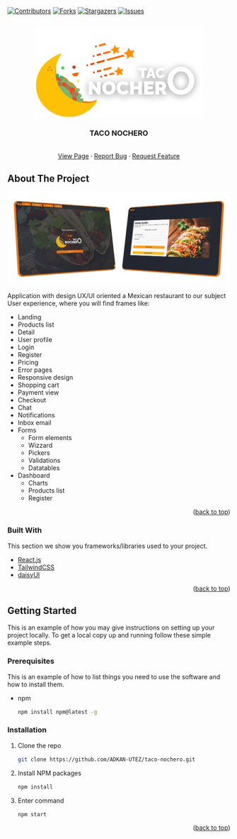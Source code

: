 <div id="top"></div>

[![Contributors][contributors-shield]][contributors-url]
[![Forks][forks-shield]][forks-url]
[![Stargazers][stars-shield]][stars-url]
[![Issues][issues-shield]][issues-url]

<br />
<div align="center">
  <a href="https://github.com/ADKAN-UTEZ/taco-nochero">
    <img src="./src/assets/images/FullLogo.png" alt="Logo" width="auto" height="200">
  </a>

  <h3 align="center"><b>TACO NOCHERO</b> </h3>

  <p align="center">
    <br />
    <a href="https://adkan-utez.github.io/taco-nochero/">View Page</a>
    ·
    <a href="https://github.com/ADKAN-UTEZ/taco-nochero/issues">Report Bug</a>
    ·
    <a href="https://github.com/ADKAN-UTEZ/taco-nochero/issues">Request Feature</a>
  </p>
</div>

<!-- ABOUT THE PROJECT -->

## About The Project

[![Product Name Screen Shot][product-screenshot]](https://thepandadevs.github.io/taco-nochero/)

Application with design UX/UI oriented a Mexican restaurant to our subject User experience, where you will find frames like:

- Landing
- Products list
- Detail
- User profile
- Login
- Register
- Pricing
- Error pages
- Responsive design
- Shopping cart
- Payment view
- Checkout
- Chat
- Notifications
- Inbox email
- Forms
    - Form elements
    - Wizzard
    - Pickers
    - Validations
    - Datatables
- Dashboard
    - Charts
    - Products list
    - Register

<p align="right">(<a href="#top">back to top</a>)</p>

### Built With

This section we show you frameworks/libraries used to your project.

-   [React.js](https://reactjs.org/)
-   [TailwindCSS](https://tailwindcss.com/)
-   [daisyUI](https://daisyui.com/)

<p align="right">(<a href="#top">back to top</a>)</p>

<!-- GETTING STARTED -->

## Getting Started

This is an example of how you may give instructions on setting up your project locally.
To get a local copy up and running follow these simple example steps.

### Prerequisites

This is an example of how to list things you need to use the software and how to install them.

-   npm
    ```sh
    npm install npm@latest -g
    ```

### Installation

1. Clone the repo
    ```sh
    git clone https://github.com/ADKAN-UTEZ/taco-nochero.git
    ```
3. Install NPM packages
    ```sh
    npm install
    ```
4. Enter command
    ```sh
    npm start
    ```

<p align="right">(<a href="#top">back to top</a>)</p>



[contributors-shield]: https://img.shields.io/github/contributors/ADKAN-UTEZ/taco-nochero.svg?style=for-the-badge
[contributors-url]: https://github.com/ADKAN-UTEZ/taco-nochero/graphs/contributors
[forks-shield]: https://img.shields.io/github/forks/ADKAN-UTEZ/taco-nochero.svg?style=for-the-badge
[forks-url]: https://github.com/ADKAN-UTEZ/taco-nochero/network/members
[stars-shield]: https://img.shields.io/github/stars/ADKAN-UTEZ/taco-nochero.svg?style=for-the-badge
[stars-url]: https://github.com/ADKAN-UTEZ/taco-nochero/stargazers
[issues-shield]: https://img.shields.io/github/issues/ADKAN-UTEZ/taco-nochero.svg?style=for-the-badge
[issues-url]: https://github.com/ADKAN-UTEZ/taco-nochero/issues
[license-shield]: https://img.shields.io/github/license/ADKAN-UTEZ/taco-nochero.svg?style=for-the-badge
[product-screenshot]: ./src/assets/images/Mockups.png
